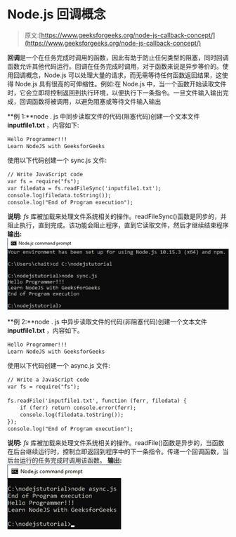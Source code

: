 # Node.js 回调概念

> 原文:[https://www.geeksforgeeks.org/node-js-callback-concept/](https://www.geeksforgeeks.org/node-js-callback-concept/)

**回调**是一个在任务完成时调用的函数，因此有助于防止任何类型的阻塞，同时回调函数允许其他代码运行。回调在任务完成时调用，对于函数来说是异步等价的。使用回调概念，Node.js 可以处理大量的请求，而无需等待任何函数返回结果，这使得 Node.js 具有很高的可伸缩性。例如:在 Node.js 中，当一个函数开始读取文件时，它会立即将控制返回到执行环境，以便执行下一条指令。一旦文件输入输出完成，回调函数将被调用，以避免阻塞或等待文件输入输出

**例 1:**node . js 中同步读取文件的代码(阻塞代码)创建一个文本文件 **inputfile1.txt** ，内容如下:

```
Hello Programmer!!!
Learn NodeJS with GeeksforGeeks
```

使用以下代码创建一个 sync.js 文件:

```
// Write JavaScript code
var fs = require("fs");
var filedata = fs.readFileSync('inputfile1.txt');
console.log(filedata.toString());
console.log("End of Program execution");
```

**说明:** *fs* 库被加载来处理文件系统相关的操作。readFileSync()函数是同步的，并阻止执行，直到完成。该功能会阻止程序，直到它读取文件，然后才继续结束程序
**输出:**
![](img/97b824efd22f6da312ac1934e9ffd778.png)

**例 2:**node . js 中异步读取文件的代码(非阻塞代码)创建一个文本文件 **inputfile1.txt** ，内容如下。

```
Hello Programmer!!!
Learn NodeJS with GeeksforGeeks
```

使用以下代码创建一个 async.js 文件:

```
// Write a JavaScript code
var fs = require("fs");  

fs.readFile('inputfile1.txt', function (ferr, filedata) {  
    if (ferr) return console.error(ferr);  
    console.log(filedata.toString());  
}); 
console.log("End of Program execution");  
```

**说明:** *fs* 库被加载来处理文件系统相关的操作。readFile()函数是异步的，当函数在后台继续运行时，控制立即返回到程序中的下一条指令。传递一个回调函数，当后台运行的任务完成时调用该函数。
**输出:**
![](img/c9bb044fe410048a9892bf5d2eb8972a.png)